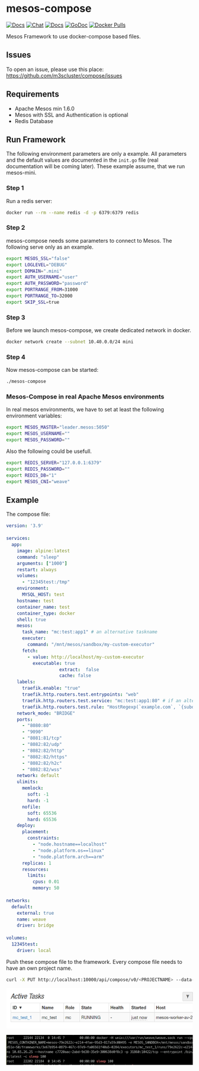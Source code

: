 # mesos-compose

[![Docs](https://img.shields.io/static/v1?label=&message=Issues&color=brightgreen)](https://github.com/m3scluster/compose/issues)
[![Chat](https://img.shields.io/static/v1?label=&message=Chat&color=brightgreen)](https://matrix.to/#/#mesosk3s:matrix.aventer.biz?via=matrix.aventer.biz)
[![Docs](https://img.shields.io/static/v1?label=&message=Docs&color=brightgreen)](https://m3scluster.github.io/compose/)
[![GoDoc](https://godoc.org/github.com/AVENTER-UG/mesos-compose?status.svg)](https://godoc.org/github.com/AVENTER-UG/mesos-compose) 
[![Docker Pulls](https://img.shields.io/docker/pulls/avhost/mesos-compose)](https://hub.docker.com/repository/docker/avhost/mesos-compose/)

Mesos Framework to use docker-compose based files.

## Issues

To open an issue, please use this place: https://github.com/m3scluster/compose/issues

## Requirements

- Apache Mesos min 1.6.0
- Mesos with SSL and Authentication is optional
- Redis Database

## Run Framework

The following environment parameters are only a example. All parameters and the default values are documented in 
the `init.go` file (real documentation will be coming later). These example assume, that we run mesos-mini.

### Step 1

Run a redis server:

```Bash
docker run --rm --name redis -d -p 6379:6379 redis
```

### Step 2

mesos-compose needs some parameters to connect to Mesos. The following serve only as an example.

```Bash
export MESOS_SSL="false"
export LOGLEVEL="DEBUG"
export DOMAIN=".mini"
export AUTH_USERNAME="user"
export AUTH_PASSWORD="password"
export PORTRANGE_FROM=31000
export PORTRANGE_TO=32000
export SKIP_SSL=true
```

### Step 3

Before we launch mesos-compose, we create dedicated network in docker.

```Bash
docker network create --subnet 10.40.0.0/24 mini
```

### Step 4

Now mesos-compose can be started:

```Bash
./mesos-compose
```

### Mesos-Compose in real Apache Mesos environments

In real mesos environments, we have to set at least the following environment variables:

```Bash
export MESOS_MASTER="leader.mesos:5050"
export MESOS_USERNAME=""
export MESOS_PASSWORD=""
```

Also the following could be usefull.

```Bash
export REDIS_SERVER="127.0.0.1:6379"
export REDIS_PASSWORD=""
export REDIS_DB="1"
export MESOS_CNI="weave"
```

## Example

The compose file:

```yaml
version: '3.9'

services:
  app:
    image: alpine:latest
    command: "sleep"
    arguments: ["1000"]        
    restart: always
    volumes:
      - "12345test:/tmp"
    environment:
      MYSQL_HOST: test
    hostname: test
    container_name: test
    container_type: docker
    shell: true
    mesos:
      task_name: "mc:test:app1" # an alternative taskname      
      executer:
        command: "/mnt/mesos/sandbox/my-custom-executor"
      fetch:
        - value: http://localhost/my-custom-executor
          executable: true
					extract:  false
					cache: false
    labels:
      traefik.enable: "true"
      traefik.http.routers.test.entrypoints: "web"
      traefik.http.routers.test.service: "mc:test:app1:80" # if an alternative taskname is set, we have to use it here to
      traefik.http.routers.test.rule: "HostRegexp(`example.com`, `{subdomain:[a-z]+}.example.com`)"
    network_mode: "BRIDGE"
    ports:
      - "8080:80"
      - "9090"
      - "8081:81/tcp"
      - "8082:82/udp"
      - "8082:82/http"
      - "8082:82/https"  
      - "8082:82/h2c"
      - "8082:82/wss"       
    network: default
    ulimits:
      memlock:
        soft: -1
        hard: -1
      nofile:
        soft: 65536 
        hard: 65536
    deploy:
      placement:
        constraints:
          - "node.hostname==localhost"
          - "node.platform.os==linux"
          - "node.platform.arch==arm"
      replicas: 1
      resources:
        limits:
          cpus: 0.01
          memory: 50

networks:
  default:
    external: true
    name: weave
    driver: bridge

volumes:
  12345test:
    driver: local
```


Push these compose file to the framework. Every compose file needs to have an
own project name.

```bash
curl -X PUT http://localhost:10000/api/compose/v0/<PROJECTNAME> --data-binary @docs/example/docker-compose.yml
```

![image_2021-11-08-11-33-09](vx_images/image_2021-11-08-11-33-09.png)

![image_2021-11-08-11-33-47](vx_images/image_2021-11-08-11-33-47.png)
